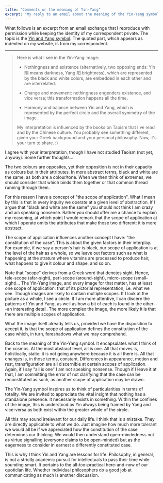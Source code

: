```yaml
---
title: "Comments on the meaning of Yin-Yang"
excerpt: "My reply to an email about the meaning of the Yin-Yang symbol."
---
```


What follows is an excerpt from an email exchange that I reproduce with
permission while keeping the identity of my correspondent private.  The
topic is the [Yin and Yang
symbol](https://en.m.wikipedia.org/wiki/File:Yin_and_Yang_symbol.svg).
The quoted part, which appears as indented on my website, is from my
correspondent.

* * *

> Here is what I see in the Yin-Yang image:
>
> - Nothingness and existence (alternatively, two opposing ends: Yin 阴
> means darkness, Yang 阳 brightness), which are represented by the
> black and white colors, are embedded in each other and are
> interrelated.
>
> - Change and movement: nothingness engenders existence, and vice
> versa; this transformation happens all the time.
>
> - Harmony and balance between Yin and Yang, which is represented by
> the perfect circle and the overall symmetry of the image.
>
> My interpretation is influenced by the books on Taoism that I've read
> and by the Chinese culture. You probably see something different,
> given your Greek background and your personal philosophy. Now, it's
> your turn to share. :)

I agree with your interpretation, though I have not studied Taoism (not
yet, anyway).  Some further thoughts...

The two colours are opposites, yet their opposition is not in their
capacity as colours but in their attributes.  In more abstract terms,
black and white are the same, as both are a colour/tone.  When we then
think of extremes, we should consider that which binds them together or
that common thread running through them.

For this reason I have a concept of "the scope of application".  What I
mean by this is that in every inquiry we operate at a given level of
abstraction.  If I argue that "black and white are the same" you should
not think I am crazy and am speaking nonsense.  Rather you should offer
me a chance to explain my reasoning, at which point I would remark that
the scope of application at which I operate omits the attributes that
make those two different: it is more abstract.

The scope of application influences another concept I have: "the
constitution of the case".  This is about the given factors in their
interplay.  For example, if we say a person's hair is black, our scope
of application is at the level of the hair as a whole, so we leave out
factors such as what is happening at the stratum where vitamins are
processed to produce hair, what happens to give it colour and shape, and
so on.

Note that "scope" derives from a Greek word that denotes sight.  Hence,
tele-scope (afar-sight), peri-scope (around-sight), micro-scope
(small-sight)...  The Yin-Yang image, and every image for that matter,
has at least one scope of application: that of its pictorial
representation, i.e. what we see.  Though images are likely to contain
multiple scopes.  If I look at the picture as a whole, I see a circle.
If I am more attentive, I can discern the patterns of Yin and Yang, as
well as how a bit of each is found in the other---an interesting detail.
The more complex the image, the more likely it is that there are
multiple scopes of application.

What the image itself already tells us, provided we have the disposition
to accept it, is that the scope of application defines the constitution
of the case which, in turn, foreshadows what we may comprehend.

Back to the meaning of the Yin-Yang symbol.  It encapsulates what I
think of the cosmos.  At the most abstract level, all is one.  All that
moves is, holistically, static: it is not going anywhere because it is
all there is.  All that changes is, in those terms, constant.
Differences in appearance, motion and rest, transfiguration are all
discernible at certain scopes of application.  Again, if I say "all is
one" I am not speaking nonsense.  Though if I leave it at that, I am
committing the error of not clarifying that the case can be
reconstituted as such, as another scope of application may be drawn.

The Yin-Yang symbol inspires us to think of particularities in terms of
totality.  We are invited to appreciate the vital insight that nothing
has a standalone presence.  It necessarily exists in something.  Within
the confines of the image, this is understood as Yin always being framed
by Yang and vice-versa as both exist within the greater whole of the
circle.

All this may sound irrelevant for our daily life.  I think that is a
mistake.  They are directly applicable to what we do.  Just imagine how
much more tolerant we would all be if we appreciated how the
constitution of the case determines our thinking.  We would then
understand open-mindedness not as virtue signalling (everyone claims to
be open-minded) but as the eagerness to consider in earnest a
differently constituted case.

This is why I think Yin and Yang are lessons for life.  Philosophy, in
general, is not a strictly academic pursuit for intellectuals to pass
their time while sounding smart.  It pertains to the all-too-practical
here-and-now of our quotidian life.  Whether individual philosophers do
a good job at communicating as much is another discussion.
